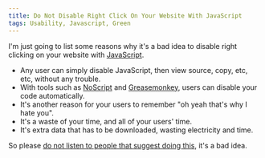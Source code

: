 ```yaml
---
title: Do Not Disable Right Click On Your Website With JavaScript
tags: Usability, Javascript, Green
---
```

I'm just going to list some reasons why it's a bad idea to disable right clicking on your website with <a title="JavaScript" rev="vote-for" rel="external nofollow" target="_blank" href="http://en.wikipedia.org/wiki/Javascript">JavaScript</a>.</p>

<ul>
<li>Any user can simply disable JavaScript, then view source, copy, etc, etc, without any trouble.</li>
<li>With tools such as <a title="NoScript - Firefox Addon" rev="vote-for" rel="external" target="_blank" href="https://addons.mozilla.org/en-US/firefox/addon/722">NoScript</a> and <a title="Greasemonkey - Firefox Addon" rev="vote-for" rel="external" target="_blank" href="https://addons.mozilla.org/en-US/firefox/addon/748">Greasemonkey</a>, users can disable your code automatically.</li>
<li>It's another reason for your users to remember "oh yeah that's why I hate you".</li>
<li>It's a waste of your time, and all of your users' time.</li>
<li>It's extra data that has to be downloaded, wasting electricity and time.</li>
</ul>

<p>So please <a title="How to Disable Right Click at your site / blog" rel="external nofollow" rev="vote-against" target="_blank" href="http://tendou86.blogspot.com/2008/08/how-to-disable-right-click-at-your-site.html">do not listen to people that suggest doing this</a>, it's a bad idea.</p>
